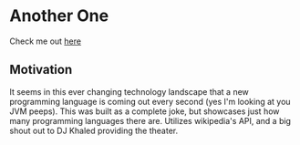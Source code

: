 # Another One

Check me out [here](anotherone.surge.sh)

## Motivation

It seems in this ever changing technology landscape that a new programming language is coming out every second (yes I'm looking at you JVM peeps). This was built as a complete joke, but showcases just how many programming languages there are. Utilizes wikipedia's API, and a big shout out to DJ Khaled providing the theater.
